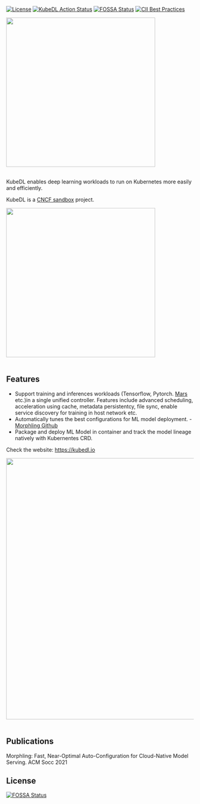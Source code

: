 [![License](https://img.shields.io/badge/license-Apache%202-4EB1BA.svg)](https://www.apache.org/licenses/LICENSE-2.0.html)
[![KubeDL Action Status](https://github.com/kubedl-io/kubedl/workflows/CI/badge.svg)](https://github.com/kubedl-io}/kubedl}/actions)
[![FOSSA Status](https://app.fossa.com/api/projects/git%2Bgithub.com%2Fkubedl-io%2Fkubedl.svg?type=shield)](https://app.fossa.com/projects/git%2Bgithub.com%2Fkubedl-io%2Fkubedl?ref=badge_shield)
[![CII Best Practices](https://bestpractices.coreinfrastructure.org/projects/5072/badge)](https://bestpractices.coreinfrastructure.org/projects/5072)


<div align="left">
 <img src="https://user-images.githubusercontent.com/3662775/134578512-a9f29d92-b2e2-4fc4-b7b5-333926c738ab.png" width="400" title="">
</div> <br/>

KubeDL enables deep learning workloads to run on Kubernetes more easily and efficiently. 

KubeDL is a [CNCF sandbox](https://www.cncf.io/sandbox-projects/) project. 

<div align="left">
    <img src="https://v6d.io/_static/cncf-color.svg" width="400" title="">
</div> <br/>

## Features

- Support training and inferences workloads (Tensorflow, Pytorch. [Mars](https://github.com/mars-project/mars) etc.)in a single unified controller.  Features include advanced scheduling, acceleration using cache, metadata persistentcy, file sync, enable service discovery for training in host network  etc.
- Automatically tunes the best configurations for ML model deployment. - [Morphling Github](https://github.com/alibaba/morphling)
- Package and deploy ML Model in container and track the model lineage natively with Kubernentes CRD.

Check the website: https://kubedl.io


<div align="center">
 <img src="docs/img/kubedl.png" width="700" title="">
</div> <br/>

## Publications

Morphling: Fast, Near-Optimal Auto-Configuration for Cloud-Native Model Serving. ACM Socc 2021

## License
[![FOSSA Status](https://app.fossa.com/api/projects/git%2Bgithub.com%2Fkubedl-io%2Fkubedl.svg?type=large)](https://app.fossa.com/projects/git%2Bgithub.com%2Fkubedl-io%2Fkubedl?ref=badge_large)
